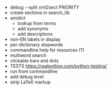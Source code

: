 * debug --split xml2sect PRIORITY
* create sections in  search_lib
* amidict
  - lookup from terms
  - add synonyms
  - add descriptions
* non-EN labels in display
* per-dictionary stopwords
* commandline help for resources (?)
* multiword search
* clickable bars and dots
* TESTS https://realpython.com/python-testing/
* run from commandline
* add debug level
* strip LaTeX markup





